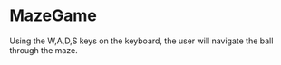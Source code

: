 # MazeGame
Using the W,A,D,S keys on the keyboard, the user will navigate the ball through the maze.
